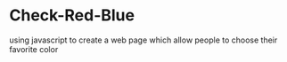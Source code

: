 # Check-Red-Blue
using javascript to create a web page which allow people to choose their favorite color
